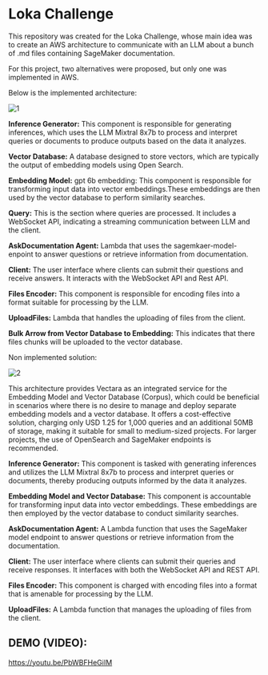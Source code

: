 # Loka Challenge

This repository was created for the Loka Challenge, whose main idea was to create an AWS architecture to communicate with an LLM about a bunch of .md files containing SageMaker documentation.

For this project, two alternatives were proposed, but only one was implemented in AWS.

Below is the implemented architecture:

![1](https://github.com/Sebas102507/loka_challenge/assets/52805660/30bb7f6a-ac0c-4f68-80be-c3caa3a2e79b)



**Inference Generator:** This component is responsible for generating inferences, which  uses the LLM Mixtral 8x7b to process and interpret queries or documents to produce outputs based on the data it analyzes.

**Vector Database:** A database designed to store vectors, which are typically the output of embedding models using Open Search.

**Embedding Model:** gpt 6b embedding: This component is responsible for transforming input data into vector embeddings.These embeddings are then used by the vector database to perform similarity searches.

**Query:** This is the section where queries are processed. It includes a WebSocket API, indicating a streaming communication between LLM and the client.

**AskDocumentation Agent:** Lambda that uses the sagemkaer-model-enpoint to answer questions or retrieve information from documentation.

**Client:** The user interface where clients can submit their questions and receive answers. It interacts with the WebSocket API and Rest API.

**Files Encoder:** This component is responsible for encoding files into a format suitable for processing by the LLM.

**UploadFiles:** Lambda that handles the uploading of files from the client.

**Bulk Arrow from Vector Database to Embedding:** This indicates that there files chunks will be uploaded to the vector database.


Non implemented solution:

![2](https://github.com/Sebas102507/loka_challenge/assets/52805660/92a1d7e3-db58-489c-b777-6fc9e7b5224e)


This architecture provides Vectara as an integrated service for the Embedding Model and Vector Database (Corpus), which could be beneficial in scenarios where there is no desire to manage and deploy separate embedding models and a vector database. It offers a cost-effective solution, charging only USD 1.25 for 1,000 queries and an additional 50MB of storage, making it suitable for small to medium-sized projects. For larger projects, the use of OpenSearch and SageMaker endpoints is recommended.

**Inference Generator:** This component is tasked with generating inferences and utilizes the LLM Mixtral 8x7b to process and interpret queries or documents, thereby producing outputs informed by the data it analyzes.

**Embedding Model and Vector Database:** This component is accountable for transforming input data into vector embeddings. These embeddings are then employed by the vector database to conduct similarity searches.

**AskDocumentation Agent:** A Lambda function that uses the SageMaker model endpoint to answer questions or retrieve information from the documentation.

**Client:** The user interface where clients can submit their queries and receive responses. It interfaces with both the WebSocket API and REST API.

**Files Encoder:** This component is charged with encoding files into a format that is amenable for processing by the LLM.

**UploadFiles:** A Lambda function that manages the uploading of files from the client.


## DEMO (VIDEO):
https://youtu.be/PbWBFHeGiIM
